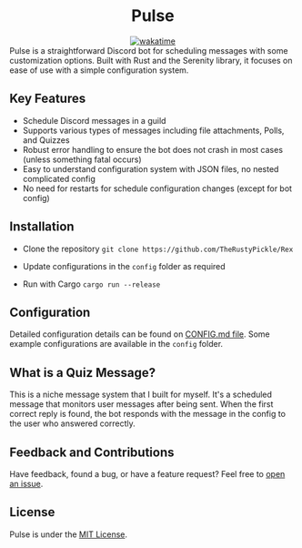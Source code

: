 <div align="center"><h1>Pulse</h1></div>
<div align="center">
<a href="https://wakatime.com/badge/github/TheRustyPickle/Pulse"><img src="https://wakatime.com/badge/github/TheRustyPickle/Pulse.svg" alt="wakatime"></a>
</div>
Pulse is a straightforward Discord bot for scheduling messages with some customization options. Built with Rust and the Serenity library, it focuses on ease of use with a simple configuration system.

## Key Features

* Schedule Discord messages in a guild
* Supports various types of messages including file attachments, Polls, and Quizzes
* Robust error handling to ensure the bot does not crash in most cases (unless something fatal occurs)
* Easy to understand configuration system with JSON files, no nested complicated config
* No need for restarts for schedule configuration changes (except for bot config)

## Installation

* Clone the repository
`
git clone https://github.com/TheRustyPickle/Rex
`
* Update configurations in the `config` folder as required

* Run with Cargo
`
cargo run --release
`

## Configuration

Detailed configuration details can be found on [CONFIG.md file](CONFIG.md). Some example configurations are available in the `config` folder.

## What is a Quiz Message?

This is a niche message system that I built for myself. It's a scheduled message that monitors user messages after being sent. When the first correct reply is found, the bot responds with the message in the config to the user who answered correctly.

## Feedback and Contributions

Have feedback, found a bug, or have a feature request? Feel free to [open an issue](https://github.com/TheRustyPickle/Pulse/issues/new).

## License

Pulse is under the [MIT License](LICENSE).
